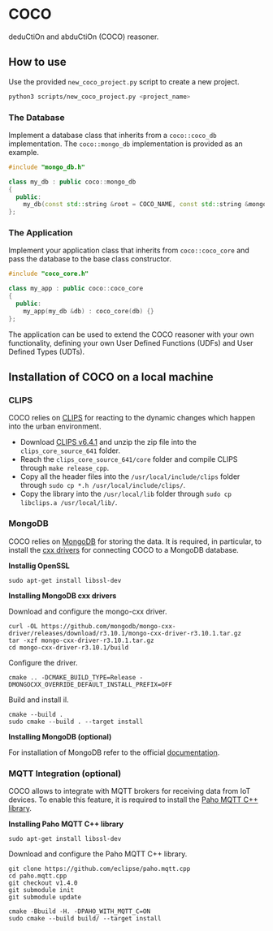 # COCO

deduCtiOn and abduCtiOn (COCO) reasoner.

## How to use

Use the provided `new_coco_project.py` script to create a new project.

```bash
python3 scripts/new_coco_project.py <project_name>
```

### The Database

Implement a database class that inherits from a `coco::coco_db` implementation. The `coco::mongo_db` implementation is provided as an example.

```cpp
#include "mongo_db.h"

class my_db : public coco::mongo_db
{
  public:
    my_db(const std::string &root = COCO_NAME, const std::string &mongodb_uri = MONGODB_URI(MONGODB_HOST, MONGODB_PORT)) : mongo_db(root, mongodb_uri) {}
};
```

### The Application

Implement your application class that inherits from `coco::coco_core` and pass the database to the base class constructor.

```cpp
#include "coco_core.h"

class my_app : public coco::coco_core
{
  public:
    my_app(my_db &db) : coco_core(db) {}
};
```

The application can be used to extend the COCO reasoner with your own functionality, defining your own User Defined Functions (UDFs) and User Defined Types (UDTs).

## Installation of COCO on a local machine

### CLIPS

COCO relies on [CLIPS](https://www.clipsrules.net) for reacting to the dynamic changes which happen into the urban environment.
 - Download [CLIPS v6.4.1](https://sourceforge.net/projects/clipsrules/files/CLIPS/6.4.1/clips_core_source_641.zip/download) and unzip the zip file into the `clips_core_source_641` folder.
 - Reach the `clips_core_source_641/core` folder and compile CLIPS through `make release_cpp`.
 - Copy all the header files into the `/usr/local/include/clips` folder through `sudo cp *.h /usr/local/include/clips/`.
 - Copy the library into the `/usr/local/lib` folder through `sudo cp libclips.a /usr/local/lib/`.

### MongoDB

COCO relies on [MongoDB](https://www.mongodb.com) for storing the data. It is required, in particular, to install the [cxx drivers](https://www.mongodb.com/docs/drivers/cxx/) for connecting COCO to a MongoDB database.

**Installig OpenSSL**

```shell
sudo apt-get install libssl-dev
```

**Installing MongoDB cxx drivers**

Download and configure the mongo-cxx driver.

```shell
curl -OL https://github.com/mongodb/mongo-cxx-driver/releases/download/r3.10.1/mongo-cxx-driver-r3.10.1.tar.gz
tar -xzf mongo-cxx-driver-r3.10.1.tar.gz
cd mongo-cxx-driver-r3.10.1/build
```

Configure the driver.

```shell
cmake .. -DCMAKE_BUILD_TYPE=Release -DMONGOCXX_OVERRIDE_DEFAULT_INSTALL_PREFIX=OFF
```

Build and install il.

```shell
cmake --build .
sudo cmake --build . --target install
```

**Installing MongoDB (optional)**

For installation of MongoDB refer to the official [documentation](https://www.mongodb.com/docs/manual/installation).

### MQTT Integration (optional)

COCO allows to integrate with MQTT brokers for receiving data from IoT devices. To enable this feature, it is required to install the [Paho MQTT C++ library](https://github.com/eclipse/paho.mqtt.cpp).

**Installing Paho MQTT C++ library**

```shell
sudo apt-get install libssl-dev
```

Download and configure the Paho MQTT C++ library.

```shell
git clone https://github.com/eclipse/paho.mqtt.cpp
cd paho.mqtt.cpp
git checkout v1.4.0
git submodule init
git submodule update

cmake -Bbuild -H. -DPAHO_WITH_MQTT_C=ON
sudo cmake --build build/ --target install
```
